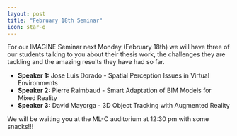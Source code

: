 ```yaml
---
layout: post
title: "February 18th Seminar"
icon: star-o
---
```

<p>For our IMAGINE Seminar next Monday (February 18th) we will have three of our students talking to you about their thesis work, the challenges they are tackling and the amazing results they have had so far.</p>

<ul>
  <li><strong>Speaker 1:</strong> Jose Luis Dorado - Spatial Perception Issues in Virtual Environments</li>
  <li><strong>Speaker 2:</strong> Pierre Raimbaud - Smart Adaptation of BIM Models for Mixed Reality</li>
  <li><strong>Speaker 3:</strong> David Mayorga - 3D Object Tracking with Augmented Reality</li>
</ul>

<p>We will be waiting you at the ML-C auditorium at 12:30 pm with some snacks!!!</p>
